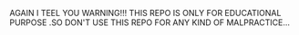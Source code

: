 AGAIN I TEEL YOU WARNING!!! THIS REPO IS ONLY FOR EDUCATIONAL PURPOSE .SO DON'T USE THIS REPO FOR ANY KIND OF MALPRACTICE...
